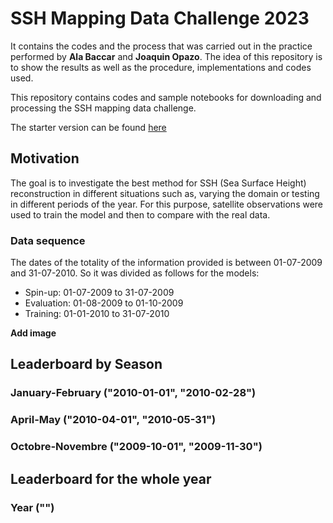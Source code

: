 # SSH Mapping Data Challenge 2023
It contains the codes and the process that was carried out in the practice performed by **Ala Baccar** and **Joaquin Opazo**. The idea of this repository is to show the results as well as the procedure, implementations and codes used. 

This repository contains codes and sample notebooks for downloading and processing the SSH mapping data challenge.

The starter version can be found [here](https://github.com/CIA-Oceanix/4dvarnet-starter)

## Motivation
The goal is to investigate the best method for SSH (Sea Surface Height) reconstruction in different situations such as, varying the domain or testing in different periods of the year.
For this purpose, satellite observations were used to train the model and then to compare with the real data. 

### Data sequence

The dates of the totality of the information provided is between 01-07-2009 and 31-07-2010. So it was divided as follows for the models:
 
- Spin-up: 01-07-2009 to 31-07-2009
- Evaluation: 01-08-2009 to 01-10-2009
- Training: 01-01-2010 to 31-07-2010

**Add image**

## Leaderboard by Season
### January-February ("2010-01-01", "2010-02-28")

### April-May ("2010-04-01", "2010-05-31")

### Octobre-Novembre ("2009-10-01", "2009-11-30")


## Leaderboard for the whole year
### Year ("")
